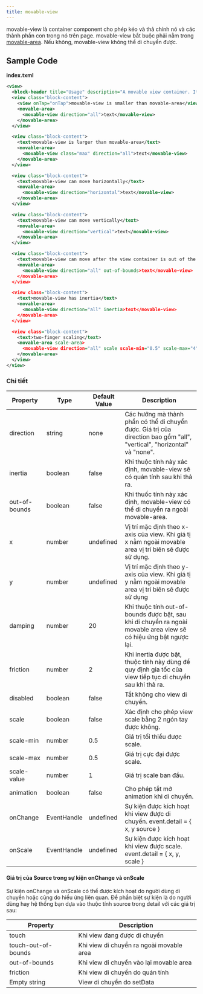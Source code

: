 ```yaml
---
title: movable-view
---
```


movable-view là container component cho phép kéo và thả chính nó và các thành phần con trong nó trên page. movable-view bắt buộc phải nằm trong [movable-area](movable-area). Nếu không, movable-view không thể di chuyển được.

## Sample Code

**index.txml**

```xml
<view>
  <block-header title="Usage" description="A movable view container. It can be dragged to move on a page. " />
  <view class="block-content">
    <view onTap="onTap">movable-view is smaller than movable-area</view>
    <movable-area>
      <movable-view direction="all">text</movable-view>
    </movable-area>
  </view>

  <view class="block-content">
    <text>movable-view is larger than movable-area</text>
    <movable-area>
      <movable-view class="max" direction="all">text</movable-view>
    </movable-area>
  </view>

  <view class="block-content">
    <text>movable-view can move horizontally</text>
    <movable-area>
      <movable-view direction="horizontal">text</movable-view>
    </movable-area>
  </view>

  <view class="block-content">
    <text>movable-view can move vertically</text>
    <movable-area>
      <movable-view direction="vertical">text</movable-view>
    </movable-area>
  </view>

  <view class="block-content">
    <text>movable-view can move after the view container is out of the movable area</text>
    <movable-area>
      <movable-view direction="all" out-of-bounds>text</movable-view>
    </movable-area>
  </view>

  <view class="block-content">
    <text>movable-view has inertia</text>
    <movable-area>
      <movable-view direction="all" inertia>text</movable-view>
    </movable-area>
  </view>

  <view class="block-content">
    <text>two-finger scaling</text>
    <movable-area scale-area>
      <movable-view direction="all" scale scale-min="0.5" scale-max="4">text</movable-view>
    </movable-area>
  </view>
</view>
```

### Chi tiết

| Property      | Type        | Default Value | Description                                                                                                             |
| ------------- | ----------- | ------------- | ----------------------------------------------------------------------------------------------------------------------- |
| direction     | string      | none          | Các hướng mà thành phần có thể di chuyển được. Giá trị của direction bao gồm "all", "vertical", "horizontal" và "none". |
| inertia       | boolean     | false         | Khi thuộc tính này xác định, movable-view sẽ có quán tính sau khi thả ra.                                               |
| out-of-bounds | boolean     | false         | Khi thuốc tính này xác định, movable-view có thể di chuyển ra ngoài movable-area.                                       |
| x             | number      | undefined     | Vị trí mặc định theo x-axis của view. Khi giá tị x nằm ngoài movable area vị trí biên sẽ được sử dụng.                  |
| y             | number      | undefined     | Vị trí mặc định theo y-axis của view. Khi giá tị y nằm ngoài movable area vị trí biên sẽ được sử dụng                   |
| damping       | number      | 20            | Khi thuộc tính out-of-bounds được bật, sau khi di chuyển ra ngoài movable area view sẽ có hiệu ứng bật ngược lại.       |
| friction      | number      | 2             | Khi inertia được bật, thuộc tính này dùng để quy định gia tốc của view tiếp tục di chuyển sau khi thả ra.               |
| disabled      | boolean     | false         | Tắt không cho view di chuyển.                                                                                           |
| scale         | boolean     | false         | Xác định cho phép view scale bằng 2 ngón tay được không.                                                                |
| scale-min     | number      | 0.5           | Giá trị tối thiểu được scale.                                                                                           |
| scale-max     | number      | 0.5           | Giá trị cực đại được scale.                                                                                             |
| scale-value   | number      | 1             | Giá trị scale ban đầu.                                                                                                  |
| animation     | boolean     | false         | Cho phép tắt mở animation khi di chuyển.                                                                                |
| onChange      | EventHandle | undefined     | Sự kiện được kích hoạt khi view được di chuyển. event.detail = { x, y source }                                          |
| onScale       | EventHandle | undefined     | Sự kiện được kích hoạt khi view được scale. event.detail = { x, y, scale }                                              |

#### Giá trị của Source trong sự kiện onChange và onScale

Sự kiện onChange và onScale có thể được kích hoạt do người dùng di chuyển hoặc cũng do hiểu ứng liên quan. Để phần biệt sự kiện là do người dùng hay hệ thống bạn dựa vào thuộc tính source trong detail với các giá trị sau:

| Property            | Description                              |
| ------------------- | ---------------------------------------- |
| touch               | Khi view đang được di chuyển             |
| touch-out-of-bounds | Khi view di chuyển ra ngoài movable area |
| out-of-bounds       | Khi view di chuyển vào lại movable area  |
| friction            | Khi view di chuyển do quán tính          |
| Empty string        | View di chuyển do setData                |